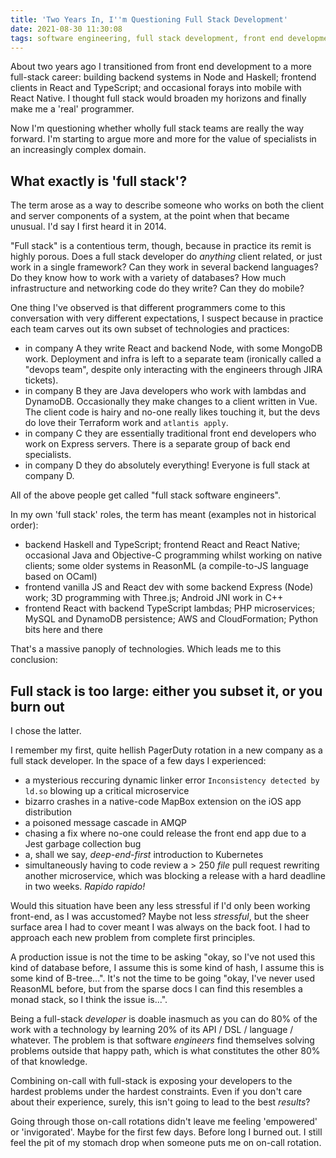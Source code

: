 ```yaml
---
title: 'Two Years In, I''m Questioning Full Stack Development'
date: 2021-08-30 11:30:08
tags: software engineering, full stack development, front end development, back end development
---
```


About two years ago I transitioned from front end development to a more full-stack career: building backend systems in Node and Haskell; frontend clients in React and TypeScript; and occasional forays into mobile with React Native. I thought full stack would broaden my horizons and finally make me a 'real' programmer.

Now I'm questioning whether wholly full stack teams are really the way forward. I'm starting to argue more and more for the value of specialists in an increasingly complex domain.

<!-- more -->

## What exactly is 'full stack'?

The term arose as a way to describe someone who works on both the client and server components of a system, at the point when that became unusual. I'd say I first heard it in 2014.

"Full stack" is a contentious term, though, because in practice its remit is highly porous. Does a full stack developer do _anything_ client related, or just work in a single framework? Can they work in several backend languages? Do they know how to work with a variety of databases? How much infrastructure and networking code do they write? Can they do mobile?

One thing I've observed is that different programmers come to this conversation with very different expectations, I suspect because in practice each team carves out its own subset of technologies and practices:

- in company A they write React and backend Node, with some MongoDB work. Deployment and infra is left to a separate team (ironically called a "devops team", despite only interacting with the engineers through JIRA tickets).
- in company B they are Java developers who work with lambdas and DynamoDB. Occasionally they make changes to a client written in Vue. The client code is hairy and no-one really likes touching it, but the devs do love their Terraform work and `atlantis apply`.
- in company C they are essentially traditional front end developers who work on Express servers. There is a separate group of back end specialists.
- in company D they do absolutely everything! Everyone is full stack at company D.

All of the above people get called "full stack software engineers".

In my own 'full stack' roles, the term has meant (examples not in historical order):

- backend Haskell and TypeScript; frontend React and React Native; occasional Java and Objective-C programming whilst working on native clients; some older systems in ReasonML (a compile-to-JS language based on OCaml)
- frontend vanilla JS and React dev with some backend Express (Node) work; 3D programming with Three.js; Android JNI work in C++
- frontend React with backend TypeScript lambdas; PHP microservices; MySQL and DynamoDB persistence; AWS and CloudFormation; Python bits here and there

That's a massive panoply of technologies. Which leads me to this conclusion:

## Full stack is too large: either you subset it, or you burn out

I chose the latter.

I remember my first, quite hellish PagerDuty rotation in a new company as a full stack developer. In the space of a few days I experienced:

- a mysterious reccuring dynamic linker error `Inconsistency detected by ld.so` blowing up a critical microservice
- bizarro crashes in a native-code MapBox extension on the iOS app distribution
- a poisoned message cascade in AMQP
- chasing a fix where no-one could release the front end app due to a Jest garbage collection bug
- a, shall we say, *deep-end-first* introduction to Kubernetes
- simultaneously having to code review a > 250 _file_ pull request rewriting another microservice, which was blocking a release with a hard deadline in two weeks. _Rapido rapido!_

Would this situation have been any less stressful if I'd only been working front-end, as I was accustomed? Maybe not less *stressful*, but the sheer surface area I had to cover meant I was always on the back foot. I had to approach each new problem from complete first principles.

A production issue is not the time to be asking "okay, so I've not used this kind of database before, I assume this is some kind of hash, I assume this is some kind of B-tree...". It's not the time to be going "okay, I've never used ReasonML before, but from the sparse docs I can find this resembles a monad stack, so I think the issue is...".

Being a full-stack _developer_ is doable inasmuch as you can do 80% of the work with a technology by learning 20% of its API / DSL / language / whatever. The problem is that software _engineers_ find themselves solving problems outside that happy path, which is what constitutes the other 80% of that knowledge.

Combining on-call with full-stack is exposing your developers to the hardest problems under the hardest constraints. Even if you don't care about their experience, surely, this isn't going to lead to the best _results_?

Going through those on-call rotations didn't leave me feeling 'empowered' or 'invigorated'. Maybe for the first few days. Before long I burned out. I still feel the pit of my stomach drop when someone puts me on on-call rotation.